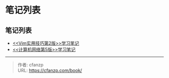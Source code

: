 # 笔记列表


## 笔记列表
- [<<Vim实用技巧第2版>>学习笔记](https://cfanzp.com/book/vim/)
- [<<计算机网络第5版>>学习笔记](https://cfanzp.com/book/network-5/)


---

> 作者: cfanzp  
> URL: https://cfanzp.com/book/  


